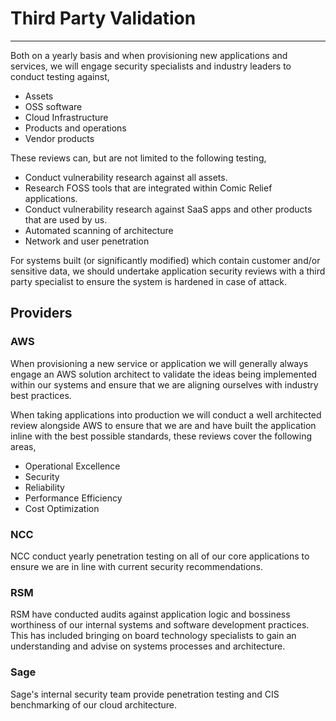 # Third Party Validation
***

Both on a yearly basis and when provisioning new applications and services, we will engage security specialists and 
industry leaders to conduct testing against,

- Assets
- OSS software
- Cloud Infrastructure
- Products and operations
- Vendor products

These reviews can, but are not limited to the following testing,

- Conduct vulnerability research against all assets.
- Research FOSS tools that are integrated within Comic Relief applications.
- Conduct vulnerability research against SaaS apps and other products that are used by us.
- Automated scanning of architecture
- Network and user penetration

For systems built (or significantly modified) which contain customer and/or sensitive data, we should
undertake application security reviews with a third party specialist to ensure the system is hardened in case of
attack.

## Providers

### AWS
When provisioning a new service or application we will generally always engage an AWS solution architect to validate the
ideas being implemented within our systems and ensure that we are aligning ourselves with industry best practices.

When taking applications into production we will conduct a well architected review alongside AWS to ensure that we are
and have built the application inline with the best possible standards, these reviews cover the following areas,

- Operational Excellence
- Security
- Reliability
- Performance Efficiency
- Cost Optimization

### NCC

NCC conduct yearly penetration testing on all of our core applications to ensure we are in line with current security
recommendations.

### RSM

RSM have conducted audits against application logic and bossiness worthiness of our internal systems and software 
development practices. This has included bringing on board technology specialists to gain an understanding and advise
on systems processes and architecture.

### Sage

Sage's internal security team provide penetration testing and CIS benchmarking of our cloud architecture.
